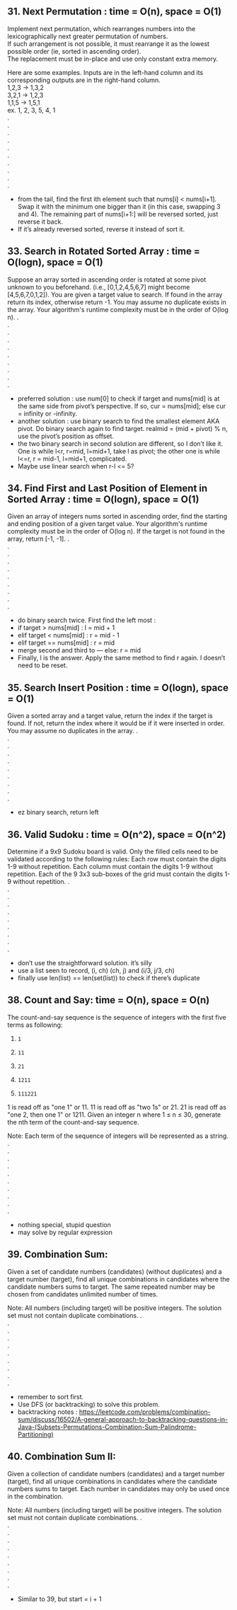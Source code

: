 ## 31. Next Permutation : time = O(n), space = O(1)

Implement next permutation, which rearranges numbers into the lexicographically next greater permutation of numbers.  
If such arrangement is not possible, it must rearrange it as the lowest possible order (ie, sorted in ascending order).  
The replacement must be in-place and use only constant extra memory.  

Here are some examples. Inputs are in the left-hand column and its corresponding outputs are in the right-hand column.  
1,2,3 → 1,3,2  
3,2,1 → 1,2,3  
1,1,5 → 1,5,1  
ex. 1, 2, 3, 5, 4, 1  
.  
.  
.  
.  
.  
.  
.  
.  
.  
.  
- from the tail, find the first ith element such that nums[i] < nums[i+1]. Swap it with the minimum one bigger than it (in this case, swapping 3 and 4). The remaining part of nums[i+1:] will be reversed sorted, just reverse it back.
- If it’s already reversed sorted, reverse it instead of sort it.

## 33. Search in Rotated Sorted Array : time = O(logn), space = O(1)
Suppose an array sorted in ascending order is rotated at some pivot unknown to you beforehand.
(i.e., [0,1,2,4,5,6,7] might become [4,5,6,7,0,1,2]).
You are given a target value to search. If found in the array return its index, otherwise return -1.
You may assume no duplicate exists in the array.
Your algorithm's runtime complexity must be in the order of O(log n).
.  
.  
.  
.  
.  
.  
.  
.  
.  
.  
- preferred solution : use num[0] to check if target and nums[mid] is at the same side from pivot’s perspective. If so, cur = nums[mid]; else cur = infinity or -infinity.
- another solution : use binary search to find the smallest element AKA pivot. Do binary search again to find target. realmid = (mid + pivot) % n, use the pivot’s position as offset.
- the two binary search in second solution are different, so I don’t like it.  One is while l<r, r=mid, l=mid+1, take l as pivot; the other one is while l<=r, r = mid-1, l=mid+1, complicated.
- Maybe use linear search when r-l <= 5?

## 34. Find First and Last Position of Element in Sorted Array : time = O(logn), space = O(1)
Given an array of integers nums sorted in ascending order, find the starting and ending position of a given target value.
Your algorithm's runtime complexity must be in the order of O(log n).
If the target is not found in the array, return [-1, -1].
.  
.  
.  
.  
.  
.  
.  
.  
.  
.  
- do binary search twice. First find the left most : 
- if target > nums[mid] : l = mid + 1
- elif target < nums[mid] : r = mid - 1
- elif target == nums[mid] : r = mid
- merge second and third to — else: r = mid
- Finally, l is the answer. Apply the same method to find r again. l doesn’t need to be reset.

## 35. Search Insert Position : time = O(logn), space = O(1)
Given a sorted array and a target value, return the index if the target is found. If not, return the index where it would be if it were inserted in order.
You may assume no duplicates in the array.
.  
.  
.  
.  
.  
.  
.  
.  
.  
.  
- ez binary search, return left

## 36. Valid Sudoku : time = O(n^2), space = O(n^2)
Determine if a 9x9 Sudoku board is valid. Only the filled cells need to be validated according to the following rules:
Each row must contain the digits 1-9 without repetition.
Each column must contain the digits 1-9 without repetition.
Each of the 9 3x3 sub-boxes of the grid must contain the digits 1-9 without repetition.
.  
.  
.  
.  
.  
.  
.  
.  
.  
.  
- don’t use the straightforward solution. it’s silly
- use a list seen to record, (i, ch) (ch, j) and (i/3, j/3, ch)
- finally use len(list) == len(set(list)) to check if there’s duplicate

## 38. Count and Say: time = O(n), space = O(n)
The count-and-say sequence is the sequence of integers with the first five terms as following:
1.     1
2.     11
3.     21
4.     1211
5.     111221
1 is read off as "one 1" or 11.
11 is read off as "two 1s" or 21.
21 is read off as "one 2, then one 1" or 1211.
Given an integer n where 1 ≤ n ≤ 30, generate the nth term of the count-and-say sequence.

Note: Each term of the sequence of integers will be represented as a string.
.  
.  
.  
.  
.  
.  
.  
.  
.  
.  
- nothing special, stupid question
- may solve by regular expression

## 39. Combination Sum: 
Given a set of candidate numbers (candidates) (without duplicates) and a target number (target), find all unique combinations in candidates where the candidate numbers sums to target.
The same repeated number may be chosen from candidates unlimited number of times.

Note:
All numbers (including target) will be positive integers.
The solution set must not contain duplicate combinations.
.  
.  
.  
.  
.  
.  
.  
.  
.  
.  
- remember to sort first. 
- Use DFS (or backtracking) to solve this problem.
- backtracking notes :  https://leetcode.com/problems/combination-sum/discuss/16502/A-general-approach-to-backtracking-questions-in-Java-(Subsets-Permutations-Combination-Sum-Palindrome-Partitioning)

## 40. Combination Sum II:
Given a collection of candidate numbers (candidates) and a target number (target), find all unique combinations in candidates where the candidate numbers sums to target.
Each number in candidates may only be used once in the combination.

Note:
All numbers (including target) will be positive integers.
The solution set must not contain duplicate combinations.
.  
.  
.  
.  
.  
.  
.  
.  
.  
.  
- Similar to 39, but start = i + 1

